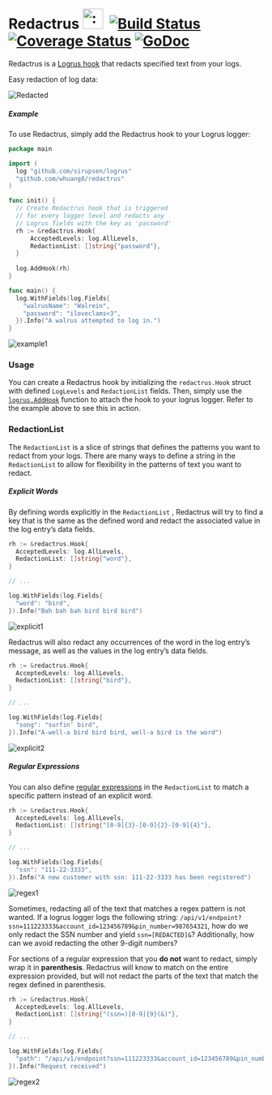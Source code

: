 # Redactrus <img src="http://i.imgur.com/nHsZvo9.png" width="40" height="40" alt=":walrus:" class="emoji" title=":walrus:"/>&nbsp; [![Build Status](https://travis-ci.org/whuang8/redactrus.svg?branch=master)](https://travis-ci.org/whuang8/redactrus)&nbsp;[![Coverage Status](https://coveralls.io/repos/github/whuang8/redactrus/badge.svg)](https://coveralls.io/github/whuang8/redactrus)&nbsp;[![GoDoc](https://godoc.org/github.com/whuang8/redactrus?status.svg)](https://godoc.org/github.com/whuang8/redactrus)

Redactrus is a [Logrus hook](https://github.com/sirupsen/logrus#hooks) that redacts specified text from your logs.

Easy redaction of log data:

![Redacted](https://i.imgur.com/7bWHxKq.png)

##### Example

To use Redactrus, simply add the Redactrus hook to your Logrus logger:

```go
package main

import (
  log "github.com/sirupsen/logrus"
  "github.com/whuang8/redactrus"
)

func init() {
  // Create Redactrus hook that is triggered
  // for every logger level and redacts any
  // Logrus fields with the key as 'password'
  rh := &redactrus.Hook{
      AcceptedLevels: log.AllLevels,
      RedactionList: []string{"password"},
  }
  
  log.AddHook(rh)
}

func main() {
  log.WithFields(log.Fields{
    "walrusName": "Walrein",
    "password": "iloveclams<3",
  }).Info("A walrus attempted to log in.")
}
```

![example1](https://i.imgur.com/4LwOMr2.png)

### Usage
You can create a Redactrus hook by initializing the `redactrus.Hook` struct with defined `LogLevels` and `RedactionList` fields. Then, simply use the [`logrus.AddHook`](https://godoc.org/github.com/sirupsen/logrus#AddHook) function to attach the hook to your logrus logger. Refer to the example above to see this in action.

### RedactionList
The `RedactionList` is a slice of strings that defines the patterns you want to redact from your logs. There are many ways to define a string in the `RedactionList` to allow for flexibility in the patterns of text you want to redact.

##### Explicit Words
By defining words explicitly in the `RedactionList` , Redactrus will try to find a key that is the same as the defined word and redact the associated value in the log entry’s data fields.

```go
rh := &redactrus.Hook{
  AcceptedLevels: log.AllLevels,
  RedactionList: []string{"word"},
}

// ...

log.WithFields(log.Fields{
  "word": "bird",
}).Info("Bah bah bah bird bird bird")
```

![explicit1](https://i.imgur.com/nLPFBAt.png)

Redactrus will also redact any occurrences of the word in the log entry’s message, as well as the values in the log entry’s data fields.

```go
rh := &redactrus.Hook{
  AcceptedLevels: log.AllLevels,
  RedactionList: []string{"bird"},
}

// ...

log.WithFields(log.Fields{
  "song": "surfin' bird",
}).Info("A-well-a bird bird bird, well-a bird is the word")
```

![explicit2](https://i.imgur.com/pjUfsGI.png)

##### Regular Expressions
You can also define [regular expressions](https://gobyexample.com/regular-expressions) in the `RedactionList` to match a specific pattern instead of an explicit word.
```go
rh := &redactrus.Hook{
  AcceptedLevels: log.AllLevels,
  RedactionList: []string{"[0-9]{3}-[0-9]{2}-[0-9]{4}"},
}

// ...

log.WithFields(log.Fields{
  "ssn": "111-22-3333",
}).Info("A new customer with ssn: 111-22-3333 has been registered")
```

![regex1](https://i.imgur.com/YXMw28u.png)

Sometimes, redacting all of the text that matches a regex pattern is not wanted. If a logrus logger logs the following string: `/api/v1/endpoint?ssn=111223333&account_id=123456789&pin_number=987654321`, how do we only redact the SSN number and yield `ssn=[REDACTED]&`? Additionally, how can we avoid redacting the other 9-digit numbers?

For sections of a regular expression that you **do not** want to redact, simply wrap it in **parenthesis**. Redactrus will know to match on the entire expression provided, but will not redact the parts of the text that match the regex defined in parenthesis.

```go
rh := &redactrus.Hook{
  AcceptedLevels: log.AllLevels,
  RedactionList: []string{"(ssn=)[0-9]{9}(&)"},
}

// ...

log.WithFields(log.Fields{
  "path": "/api/v1/endpoint?ssn=111223333&account_id=123456789&pin_number=987654321",
}).Info("Request received")
```
![regex2](https://i.imgur.com/8u9CWh3.png)
